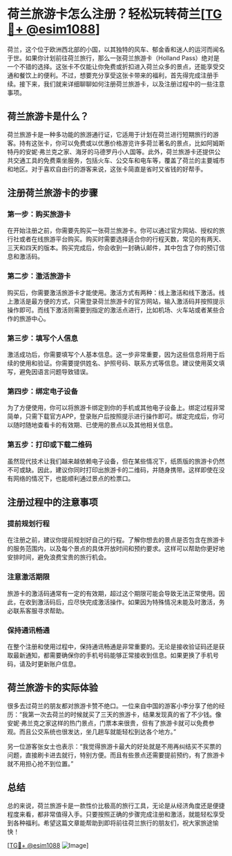 # 荷兰旅游卡怎么注册？轻松玩转荷兰[[TG💪+ @esim1088](https://t.me/s/esim1088)]

荷兰，这个位于欧洲西北部的小国，以其独特的风车、郁金香和迷人的运河而闻名于世。如果你计划前往荷兰旅行，那么一张荷兰旅游卡（Holland Pass）绝对是一个不错的选择。这张卡不仅能让你免费或折扣进入荷兰众多的景点，还能享受交通和餐饮上的便利。不过，想要充分享受这张卡带来的福利，首先得完成注册手续。接下来，我们就来详细聊聊如何注册荷兰旅游卡，以及注册过程中的一些注意事项。

## 荷兰旅游卡是什么？

荷兰旅游卡是一种多功能的旅游通行证，它适用于计划在荷兰进行短期旅行的游客。持有这张卡，你可以免费或以优惠价格游览许多荷兰著名的景点，比如阿姆斯特丹的安妮·弗兰克之家、海牙的马德罗丹小人国等。此外，荷兰旅游卡还提供公共交通工具的免费乘坐服务，包括火车、公交车和电车等，覆盖了荷兰的主要城市和地区。对于喜欢自由行的游客来说，这张卡简直是省时又省钱的好帮手。

## 注册荷兰旅游卡的步骤

### 第一步：购买旅游卡

在开始注册之前，你需要先购买一张荷兰旅游卡。你可以通过官方网站、授权的旅行社或者在线旅游平台购买。购买时需要选择适合你的行程天数，常见的有两天、三天和四天的版本。购买完成后，你会收到一封确认邮件，其中包含了你的预订信息和激活码。

### 第二步：激活旅游卡

购买后，你需要激活旅游卡才能使用。激活方式有两种：线上激活和线下激活。线上激活是最方便的方式，只需登录荷兰旅游卡的官方网站，输入激活码并按照提示操作即可。而线下激活则需要到指定的激活点进行，比如机场、火车站或者某些合作的旅游中心。

### 第三步：填写个人信息

激活成功后，你需要填写个人基本信息。这一步非常重要，因为这些信息将用于后续的使用和验证。你需要提供姓名、护照号码、联系方式等信息。建议使用英文填写，避免因语言问题导致错误。

### 第四步：绑定电子设备

为了方便使用，你可以将旅游卡绑定到你的手机或其他电子设备上。绑定过程非常简单，只需下载官方APP，登录账户后按照提示进行操作即可。绑定完成后，你可以随时随地查看卡的有效期、已使用的景点以及其他相关信息。

### 第五步：打印或下载二维码

虽然现代技术让我们越来越依赖电子设备，但在某些情况下，纸质版的旅游卡仍然不可或缺。因此，建议你同时打印出旅游卡的二维码，并随身携带。这样即使在没有网络的情况下，也能顺利通过景点的检票口。

## 注册过程中的注意事项

### 提前规划行程

在注册之前，建议你提前规划好自己的行程。了解你想去的景点是否包含在旅游卡的服务范围内，以及每个景点的具体开放时间和预约要求。这样可以帮助你更好地安排时间，避免浪费宝贵的旅行机会。

### 注意激活期限

旅游卡的激活码通常有一定的有效期，超过这个期限可能会导致无法正常使用。因此，在收到激活码后，应尽快完成激活操作。如果因为特殊情况未能及时激活，务必联系客服寻求帮助。

### 保持通讯畅通

在整个注册和使用过程中，保持通讯畅通是非常重要的。无论是接收验证码还是获取最新通知，都需要确保你的手机号码能够正常接收到信息。如果更换了手机号码，请及时更新账户信息。

## 荷兰旅游卡的实际体验

很多去过荷兰的朋友都对旅游卡赞不绝口。一位来自中国的游客小李分享了他的经历：“我第一次去荷兰的时候就买了三天的旅游卡，结果发现真的省了不少钱。像安妮·弗兰克之家这样的热门景点，门票本来很贵，但有了旅游卡就可以免费参观。而且公交系统也很发达，坐几趟车就能轻松到达各个地方。”

另一位游客张女士也表示：“我觉得旅游卡最大的好处就是不用再纠结买不买票的问题，直接刷卡进去就行，特别方便。而且有些景点还需要提前预约，有了旅游卡就不用担心抢不到位置。”

## 总结

总的来说，荷兰旅游卡是一款性价比极高的旅行工具，无论是从经济角度还是便捷程度来看，都非常值得入手。只要按照正确的步骤完成注册和激活，就能轻松享受到各种福利。希望这篇文章能帮助到即将前往荷兰旅行的朋友们，祝大家旅途愉快！

[[TG💪+ @esim1088](https://t.me/s/esim1088) ![Image](https://i.postimg.cc/4NQfJmqS/Snipaste-2025-05-13-00-14-12.png)]